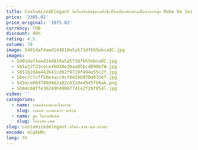 ```yaml
---
title: CustomizedElegant ปิดไหล่ซาตินชุดราตรีเซ็กซี่จีบเปิดกลับอย่างเป็นทางการชุด Robe De Soirée สูง
price: '2385.01'
price_original: '3975.02'
currency: THB
discount: 40%
rating: 4.5
volume: 78
image: S401daf4aed144810a5a573df655ebca8C.jpg
images:
  - S401daf4aed144810a5a573df655ebca8C.jpg
  - S05a22f33cece4b038e39aa85bcd0906fW.jpg
  - S851b2d4a442641cd92f9719f494a55c2f.jpg
  - S8ec7c7cff50e4acc9cf8d24b970d8356T.jpg
  - Sd5ece00d788d462a82c632de4945fb6ak.png
  - Sb04c68ffe36249b49087741a2f29f854l.jpg
video: ''
categories:
  - name: งานแต่งงานและกิจกรรม
    slug: งานแต-งงานและก-จกรรม
  - name: ชุด โอกาสพิเศษ
    slug: โอกาสพ-เศษ
slug: customizedelegant-ดไหล-ซาต-นช-ดราตร
encode: oCqkURc
lang: th
---
```

  